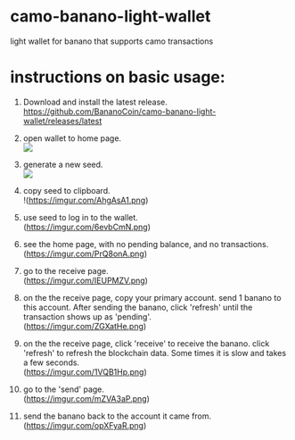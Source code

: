 # camo-banano-light-wallet
light wallet for banano that supports camo transactions

# instructions on basic usage:

1. Download and install the latest release.  
https://github.com/BananoCoin/camo-banano-light-wallet/releases/latest

2. open wallet to home page.  
![](https://imgur.com/XJ5bXGm.png)

3. generate a new seed.  
![](https://imgur.com/6n7mDey.png)

4. copy seed to clipboard.  
!(https://imgur.com/AhgAsA1.png)

5. use seed to log in to the wallet.  
(https://imgur.com/6evbCmN.png)

6. see the home page, with no pending balance, and no transactions.  
(https://imgur.com/PrQ8onA.png)

7. go to the receive page.  
(https://imgur.com/IEUPMZV.png)

8. on the the receive page, copy your primary account. send 1 banano to this account. After sending the banano, click 'refresh' until the transaction shows up as 'pending'.  
(https://imgur.com/ZGXatHe.png)

9. on the the receive page, click 'receive' to receive the banano. click 'refresh' to refresh the blockchain data. Some times it is slow and takes a few seconds.  
(https://imgur.com/1VQB1Hp.png)

10. go to the 'send' page.  
(https://imgur.com/mZVA3aP.png)

11. send the banano back to the account it came from.  
(https://imgur.com/opXFyaR.png)
